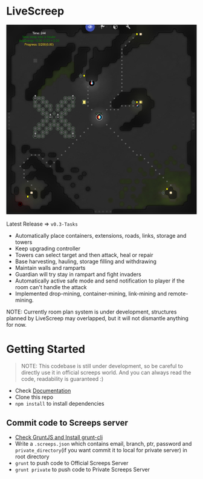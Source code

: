 ﻿# LiveScreep

![ScreenShot in Simulation](img/dissi_flower.jpg)

Latest Release => `v0.3-Tasks`

* Automatically place containers, extensions, roads, links, storage and towers
* Keep upgrading controller
* Towers can select target and then attack, heal or repair
* Base harvesting, hauling, storage filling and withdrawing
* Maintain walls and ramparts
* Guardian will try stay in rampart and fight invaders
* Automatically active safe mode and send notification to player if the room can't handle the attack
* Implemented drop-mining, container-mining, link-mining and remote-mining.

NOTE: Currently room plan system is under development, structures planned by LiveScreep may overlapped, but it will not dismantle anything for now.

# Getting Started

> NOTE: This codebase is still under development, so be careful to directly use it in official screeps world.
> And you can always read the code, readability is guaranteed :)

* Check [Documentation](https://github.com/LuckyKoala/LiveScreep/wiki)
* Clone this repo
* `npm install` to install dependencies

## Commit code to Screeps server

* [Check GruntJS and Install grunt-cli](https://gruntjs.com/getting-started)
* Write a `.screeps.json` which contains email, branch, ptr, password and `private_directory`(if you want commit it to local for private server) in root directory
* `grunt` to push code to Official Screeps Server
* `grunt private` to push code to Private Screeps Server
